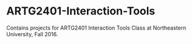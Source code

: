 # ARTG2401-Interaction-Tools

Contains projects for ARTG2401 Interaction Tools Class at Northeastern University, Fall 2016.
